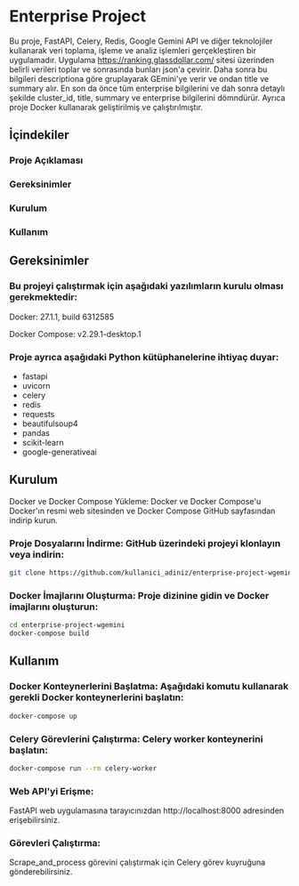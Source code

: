 # Enterprise Project
Bu proje, FastAPI, Celery, Redis, Google Gemini API ve diğer teknolojiler kullanarak veri toplama, 
işleme ve analiz işlemleri gerçekleştiren bir uygulamadır. Uygulama https://ranking.glassdollar.com/ sitesi üzerinden 
belirli verileri toplar ve sonrasında bunları json'a çevirir. Daha sonra bu bilgileri descriptiona göre gruplayarak
GEmini'ye verir ve ondan title ve summary alır. En son da önce tüm enterprise bilgilerini ve dah sonra detaylı
şekilde cluster_id, title, summary ve enterprise bilgilerini dömndürür.
Ayrıca proje Docker kullanarak geliştirilmiş ve çalıştırılmıştır.

## İçindekiler
### Proje Açıklaması
### Gereksinimler
### Kurulum
### Kullanım

## Gereksinimler
### Bu projeyi çalıştırmak için aşağıdaki yazılımların kurulu olması gerekmektedir:
Docker: 27.1.1, build 6312585

Docker Compose: v2.29.1-desktop.1

### Proje ayrıca aşağıdaki Python kütüphanelerine ihtiyaç duyar:

 - fastapi
 - uvicorn
 - celery
 - redis
 - requests
 - beautifulsoup4
 - pandas
 - scikit-learn
 - google-generativeai

## Kurulum
Docker ve Docker Compose Yükleme: Docker ve Docker Compose'u Docker'ın resmi web sitesinden ve Docker Compose GitHub sayfasından indirip kurun.

### Proje Dosyalarını İndirme: GitHub üzerindeki projeyi klonlayın veya indirin:

```bash
git clone https://github.com/kullanici_adiniz/enterprise-project-wgemini.git
```

### Docker İmajlarını Oluşturma: Proje dizinine gidin ve Docker imajlarını oluşturun:
```bash
cd enterprise-project-wgemini
docker-compose build
```

## Kullanım
### Docker Konteynerlerini Başlatma: Aşağıdaki komutu kullanarak gerekli Docker konteynerlerini başlatın:

```bash
docker-compose up
```

### Celery Görevlerini Çalıştırma: Celery worker konteynerini başlatın:

```bash
docker-compose run --rm celery-worker
```
### Web API'yi Erişme: 
FastAPI web uygulamasına tarayıcınızdan http://localhost:8000 adresinden erişebilirsiniz.

### Görevleri Çalıştırma: 
Scrape_and_process görevini çalıştırmak için Celery görev kuyruğuna gönderebilirsiniz.
